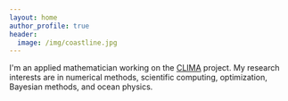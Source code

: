 ```yaml
---
layout: home
author_profile: true
header:
  image: /img/coastline.jpg
---
```


I'm an applied mathematician working on the [CLIMA] project. My research interests are in numerical methods, scientific computing, optimization, Bayesian methods, and ocean physics.

[CLIMA]: https://clima.caltech.edu
